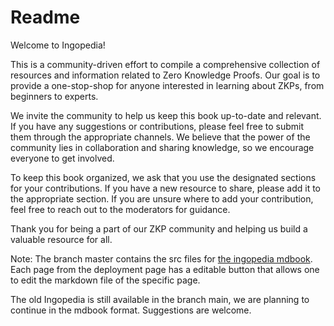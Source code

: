 # Readme

Welcome to Ingopedia!

This is a community-driven effort to compile a comprehensive collection of resources and information related to Zero Knowledge Proofs. Our goal is to provide a one-stop-shop for anyone interested in learning about ZKPs, from beginners to experts.

We invite the community to help us keep this book up-to-date and relevant. If you have any suggestions or contributions, please feel free to submit them through the appropriate channels. We believe that the power of the community lies in collaboration and sharing knowledge, so we encourage everyone to get involved.

To keep this book organized, we ask that you use the designated sections for your contributions. If you have a new resource to share, please add it to the appropriate section. If you are unsure where to add your contribution, feel free to reach out to the moderators for guidance.

Thank you for being a part of our ZKP community and helping us build a valuable resource for all.

Note: The branch master contains the src files for [the ingopedia mdbook]([url](https://ingonyama-zk.github.io/ingopedia/)). Each page from the deployment page has a editable button that allows one to edit the markdown file of the specific page. 

The old Ingopedia is still available in the branch main,  we are planning to continue in the mdbook format. Suggestions are welcome. 
